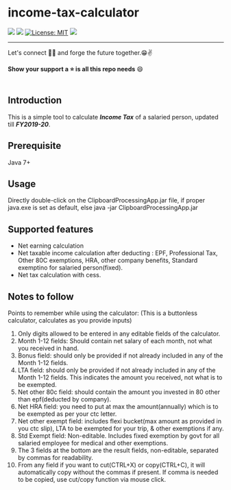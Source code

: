 # income-tax-calculator
![](https://img.shields.io/badge/Release-V1.0.0-blue.svg) ![](https://img.shields.io/badge/Build-Stable-green.svg) [![License: MIT](https://img.shields.io/badge/License-MIT-yellow.svg)](https://opensource.org/licenses/MIT) ![](https://img.shields.io/badge/By-Abhishek%20Sarkar-red.svg?style=social&logo=appveyor)

------------
Let's connect 👨‍💻 and forge the future together.😁✌

**Show your support a :star: is all this repo needs** :smile:
<br><br>

## Introduction
This is a simple tool to calculate ***Income Tax*** of a salaried person, updated till ***FY2019-20***.

## Prerequisite
Java 7+

## Usage
Directly double-click on the ClipboardProcessingApp.jar file, if proper java.exe is set as default, else java -jar ClipboardProcessingApp.jar

## Supported features
 - Net earning calculation
 - Net taxable income calculation after deducting : EPF, Professional Tax, Other 80C exemptions, HRA, other company benefits, Standard exemptino for salaried person(fixed).
 - Net tax calculation with cess.

## Notes to follow
Points to remember while using the calculator: (This is a buttonless calculator, calculates as you provide inputs)
1. Only digits allowed to be entered in any editable fields of the calculator.
2. Month 1-12 fields: Should contain net salary of each month, not what you received in hand.
3. Bonus field: should only be provided if not already included in any of the Month 1-12 fields.
4. LTA field: should only be provided if not already included in any of the Month 1-12 fields. 
	This indicates the amount you received, not what is to be exempted.
5. Net other 80c field: should contain the amount you invested in 80 other than epf(deducted by company).
6. Net HRA field: you need to put at max the amount(annually) which is to be exempted as per your ctc letter.
7. Net other exempt field: includes flexi bucket(max amount as provided in you ctc slip), LTA to be exempted for your trip, & other exemptions if any.
8. Std Exempt field: Non-editable. Includes fixed exemption by govt for all salaried employee for medical and other exemptions.
9. The 3 fields at the bottom are the result fields, non-editable, separated by commas for readability.
10. From any field if you want to cut(CTRL+X) or copy(CTRL+C), it will automatically copy without the commas if present.
	If comma is needed to be copied, use cut/copy function via mouse click.
